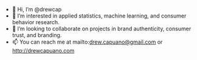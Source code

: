 - 👋 Hi, I’m @drewcap
- 👀 I’m interested in applied statistics, machine learning, and consumer behavior research.
- 💞️ I’m looking to collaborate on projects in brand authenticity, consumer trust, and branding. 
- 📫 You can reach me at mailto:drew.capuano@gmail.com or http://drewcapuano.com

<!---
drewcap/drewcap is a ✨ special ✨ repository because its `README.md` (this file) appears on your GitHub profile.
You can click the Preview link to take a look at your changes.
--->
